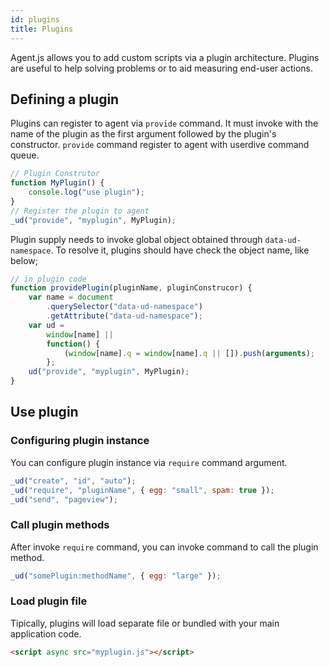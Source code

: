 ```yaml
---
id: plugins
title: Plugins
---
```


Agent.js allows you to add custom scripts via a plugin architecture.
Plugins are useful to help solving problems or to aid measuring end-user actions.

## Defining a plugin

Plugins can register to agent via `provide` command.
It must invoke with the name of the plugin as the first argument followed by the plugin's constructor.
`provide` command register to agent with userdive command queue.

```js
// Plugin Construtor
function MyPlugin() {
    console.log("use plugin");
}
// Register the plugin to agent
_ud("provide", "myplugin", MyPlugin);
```

Plugin supply needs to invoke global object obtained through `data-ud-namespace`.
To resolve it, plugins should have check the object name, like below;

```js
// in plugin code
function providePlugin(pluginName, pluginConstrucor) {
    var name = document
        .querySelector("data-ud-namespace")
        .getAttribute("data-ud-namespace");
    var ud =
        window[name] ||
        function() {
            (window[name].q = window[name].q || []).push(arguments);
        };
    ud("provide", "myplugin", MyPlugin);
}
```

## Use plugin

### Configuring plugin instance

You can configure plugin instance via `require` command argument.

```js
_ud("create", "id", "auto");
_ud("require", "pluginName", { egg: "small", spam: true });
_ud("send", "pageview");
```

### Call plugin methods

After invoke `require` command, you can invoke command to call the plugin method.

```js
_ud("somePlugin:methodName", { egg: "large" });
```

### Load plugin file

Tipically, plugins will load separate file or bundled with your main application code.

```html
<script async src="myplugin.js"></script>
```
